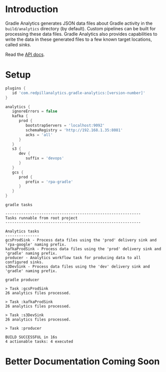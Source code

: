 # Introduction
Gradle Analytics generates JSON data files about Gradle activity in the `build/analytics` directory (by default). Custom pipelines can be built for processing these data files. Gradle Analytics also provides capabilities to write the data in these generated files to a few known target locations, called *sinks*.

Read the [API docs](https://s3.amazonaws.com/documentation.redpillanalytics.com/gradle-analytics/latest/index.html).

# Setup

```groovy
plugins {
   id 'com.redpillanalytics.gradle-analytics:[version-number]'
}

analytics {
   ignoreErrors = false
   kafka {
      prod {
         bootstrapServers = 'localhost:9092'
         schemaRegistry = 'http://192.168.1.35:8081'
         acks = 'all'
      }
   }
   s3 {
      dev {
         suffix = 'devops'
      }
   }
   gcs {
      prod {
         prefix = 'rpa-gradle'
      }     
   }
}
```

```shell script
gradle tasks

------------------------------------------------------------
Tasks runnable from root project
------------------------------------------------------------

Analytics tasks
---------------
gcsProdSink - Process data files using the 'prod' delivery sink and 'rpa-google' naming prefix.
kafkaProdSink - Process data files using the 'prod' delivery sink and 'gradle' naming prefix.
producer - Analytics workflow task for producing data to all configured sinks.
s3DevSink - Process data files using the 'dev' delivery sink and 'gradle' naming prefix.
```

```shell script
gradle producer

> Task :gcsProdSink
26 analytics files processed.

> Task :kafkaProdSink
26 analytics files processed.

> Task :s3DevSink
26 analytics files processed.

> Task :producer

BUILD SUCCESSFUL in 16s
4 actionable tasks: 4 executed
```

# Better Documentation Coming Soon

